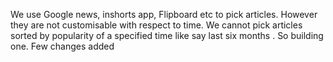   We use Google news, inshorts app, Flipboard etc to pick articles. However they are not customisable with respect to time. We cannot pick articles sorted by popularity of a specified time like say last six months . So building one.
Few changes added